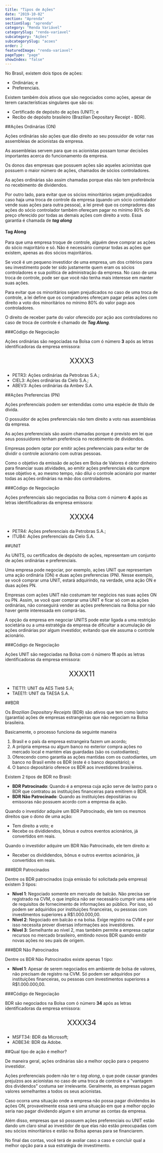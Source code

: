 ```yaml
---
title: "Tipos de Ações"
date: "2019-10-02"
section: "Aprenda"
sectionSlug: "aprenda"
category: "Renda Variável"
categorySlug: "renda-variavel"
subcategory: "Ações"
subcategorySlug: "acoes"
order: 2
featuredImage: "renda-variavel"
pageType: "page"
showIndex: "false"
---
```


No Brasil, existem dois tipos de ações:

- Ordinárias; e
- Preferenciais.

Existem também dois ativos que são negociados como ações, apesar de terem características singulares que são os:

- Certificado de depósito de ações (UNIT); e
- Recibo de depósito brasileiro (Brazilian Depositary Receipt - BDR).

##Ações Ordinárias (ON)

Ações ordinárias são ações que dão direito ao seu possuidor de votar nas assembleias de acionistas da empresa.

As assembleias servem para que os acionistas possam tomar decisões importantes acerca do funcionamento da empresa.

Os donos das empresas que possuem ações são aqueles acionistas que possuem o maior número de ações, chamados de sócios controladores.

As ações ordinárias são assim chamadas porque elas não tem preferência no recebimento de dividendos.

Por outro lado, para evitar que os sócios minoritários sejam prejudicados caso haja uma troca de controle da empresa (quando um sócio contralador vende suas ações para outra pessoa), a lei prevê que os compradores das ações do sócio controlador também ofereçam pagar no mínimo 80% do preço oferecido por todas as demais ações com direito a voto. Essa garantia é chamada de ***tag along***

<div class="borderBox">

<h4>Tag Along</h4>

Para que uma empresa troque de controle, alguém deve comprar as ações do sócio majoritário e só. Não é necessário comprar todas as ações que existem, apenas as dos sócios majoritários.

Se você é um pequeno investidor de uma empresa, um dos critérios para seu investimento pode ter sido justamente quem eram os sócios controladores e sua política de administração da empresa. No caso de uma troca de controle, pode ser que você não tenha mais interesse em manter suas ações.

Para evitar que os minoritários sejam prejudicados no caso de uma troca de controle, a lei  define que os compradores ofereçam pagar pelas ações com direito a voto dos minoritários no mínimo 80% do valor pago aos controladores.

O direito de receber parte do valor oferecido por ação aos controladores no caso de troca de controle é chamado de ***Tag Along***.

</div>

###Código de Negociação

Ações ordinárias são negociadas na Bolsa com ó número **3** após as letras identificadoras da empresa emissora:

<p style="text-align:center; font-size: 1.5rem;">XXXX3</p>

- PETR3: Ações ordinárias da Petrobras S.A.;
- CIEL3: Ações ordinárias da Cielo S.A.;
- ABEV3: Ações ordinárias da Ambev S.A.

##Ações Preferencias (PN)

Ações preferenciais podem ser entendidas como uma espécie de título de dívida.

O possuidor de ações preferenciais não tem direito a voto nas assembleias da empresa.

As ações preferenciais são assim chamadas porque é previsto em lei que seus possuidores tenham preferência no recebimento de dividendos.

Empresas podem optar por emitir ações preferenciais para evitar ter de dividir o controle acionário com outras pessoas.

Como o objetivo da emissão de ações em Bolsa de Valores é obter dinheiro para financiar suas atividades, ao emitir ações preferenciais ela cumpre esse objetivo e, ao mesmo tempo, não dilui o controle acionário por manter todas as ações ordinárias na mão dos controladores.

###Código de Negociação

Ações preferenciais são negociadas na Bolsa com ó número **4** após as letras identificadoras da empresa emissora:

<p style="text-align:center; font-size: 1.5rem;">XXXX4</p>

- PETR4: Ações preferenciais da Petrobras S.A.;
- ITUB4: Ações preferenciais da Cielo S.A.

##UNIT

As UNITS, ou certificados de depósito de ações, representam um conjunto de ações ordinárias e preferenciais.

Uma empresa pode negociar, por exemplo, ações UNIT que representam uma ação ordinária (ON) e duas ações preferencias (PN). Nesse exemplo, se você comprar uma UNIT, estará adquirindo, na verdade, uma ação ON e duas ações PN. 

Empresas com ações UNIT não costumam ter negócios nas suas ações ON ou PN. Assim, se você quer comprar uma UNIT e ficar só com as ações ordinárias, não conseguirá vender as ações preferenciais na Bolsa por não haver gente interessada em comprá-las.

A opção da empresa em negociar UNITS pode estar ligada a uma restrição societária ou a uma estratégia da empresa de dificultar a acumulação de ações ordinárias por algum investidor, evitando que ele assuma o controle acionário.

###Código de Negociação

Ações UNIT são negociadas na Bolsa com ó número **11** após as letras identificadoras da empresa emissora:

<p style="text-align:center; font-size: 1.5rem;">XXXX11</p>

- TIET11: UNIT da AES Tietê S.A;
- TAEE11: UNIT da TAESA S.A.

##BDR

Os *Brazilian Depositary Receipts* (BDR) são ativos que tem como lastro (garantia) ações de empresas estrangeiras que não negociam na Bolsa brasileira.

Basicamente, o processo funciona da seguinte maneira

1. Brasil e o país da empresa estrangeira fazem um acordo;
2. A própria empresa ou algum banco no exterior compra ações no mercado local e mantém elas guardadas (são os custodiantes); 
3. Oferecendo como garantia as ações mantidas com os custodiantes, um banco no Brasil emite os BDR (este é o banco depositário); e
4. O banco depositário oferece os BDR aos investidores brasileiros.

Existem 2 tipos de BDR no Brasil:

- **BDR Patrocinado**: Quando é a empresa cuja ação serve de lastro para o BDR que contratou as instituições financeiras para emitirem o BDR.
- **BDR Não Patrocinado**: Quando as instituições depositárias ou emissoras não possuem acordo com a empresa da ação.

Quando o investidor adquire um BDR Patrocinado, ele tem os mesmos direitos que o dono de uma ação:

- Tem direito a voto; e
- Recebe os divididendos, bônus e outros eventos acionários, já convertidos em reais.

Quando o investidor adquire um BDR Não Patrocinado, ele tem direito a:

- Receber os divididendos, bônus e outros eventos acionários, já convertidos em reais.

###BDR Patrocinados

Dentre os BDR patrocinados (cuja emissão foi solicitada pela empresa) existem 3 tipos:

- **Nível 1**: Negociado somente em mercado de balcão. Não precisa ser registrado na CVM, o que implica não ser necessário cumprir uma série de requisitos de fornecimento de informações ao público. Por isso, só podem ser adquiridos por instituições financeiras, ou pessoas com investimentos superiores a R$1.000.000,00.
- **Nível 2**: Negociado em balcão e na bolsa. Exige registro na CVM e por isso necessita prover diversas informações aos investidores.
- **Nível 3**: Semelhante ao nível 2, mas também permite a empresa captar recursos no mercado brasileiro, emitindo novos BDR quando emitir novas ações no seu país de origem.



###BDR Não Patrocinados

Dentre os BDR Não Patrocinados existe apenas 1 tipo:

- **Nível 1**: Apesar de serem negociados em ambiente de bolsa de valores, não precisam de registro na CVM. Só podem ser adquiridos por instituições financeiras, ou pessoas com investimentos superiores a R$1.000.000,00.

###Código de Negociação

BDR são negociados na Bolsa com ó número **34** após as letras identificadoras da empresa emissora:

<p style="text-align:center; font-size: 1.5rem;">XXXX34</p>

- MSFT34: BDR da Microsoft;
- ADBE34: BDR da Adobe.


##Qual tipo de ação é melhor?

De maneira geral, ações ordinárias são a melhor opção para o pequeno investidor.

Ações preferenciais podem não ter o *tag along*, o que pode causar grandes prejuízos aos acionistas no caso de uma troca de controle e a "vantagem dos dividendos" costuma ser irrelevante. Geralmente, as empresas pagam valores semelhantes a todos os seus acionistas.

Caso ocorra uma situação onde a empresa não possa pagar dividendos às ações ON, provavelmente essa será uma situação em que a melhor opção seria nao pagar dividendo algum e sim arrumar as contas da empresa.

Além disso, empresas que só possuem ações preferenciais ou UNIT estão dando um claro sinal ao investidor de que elas não estão preocupadas com seu sócios minoritários e estão na Bolsa apenas para se financiarem.

No final das contas, você terá de avaliar caso a caso e concluir qual a melhor opção para a sua estratégia de investimento.